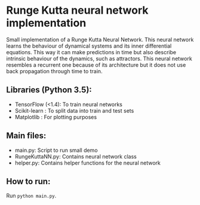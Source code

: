 # Runge Kutta neural network implementation
Small implementation of a Runge Kutta Neural Network. This neural network learns the behaviour of dynamical systems and its inner differential equations. This way it can make predictions in time but also describe intrinsic behaviour of the dynamics, such as attractors. This neural network resembles a recurrent one because of its architecture but it does not use back propagation through time to train.

## Libraries (Python 3.5):
  - TensorFlow (<1.4): To train neural networks
  - Scikit-learn : To split data into train and test sets
  - Matplotlib : For plotting purposes
  
## Main files:
  - main.py: Script to run small demo
  - RungeKuttaNN.py: Contains neural network class
  - helper.py: Contains helper functions for the neural network

## How to run:
Run ```python main.py```.

